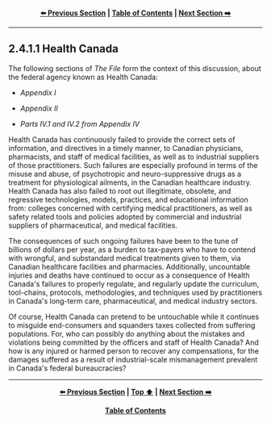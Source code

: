 <div align="center">
  
  **[:arrow_left: Previous Section][Prev] | [Table of Contents][TOC] | [Next Section :arrow_right:][Next]**
  
  [Prev]: ./02-4-1.md
  [Next]: ./02-4-1-2.md
  [TOC]: ./README.md#table-of-contents
  
</div>

---

## 2.4.1.1 Health Canada

The following sections of *The File* form the context of this discussion, about the federal agency known as Health Canada:

- *Appendix I* 

- *Appendix II*

- *Parts IV.1 and IV.2 from Appendix IV*

Health Canada has continuously failed to provide the correct sets of information, and directives in a timely manner, to Canadian physicians, pharmacists, and staff of medical facilities, as well as to industrial suppliers of those practitioners. Such failures are especially profound in terms of the misuse and abuse, of psychotropic and neuro-suppressive drugs as a treatment for physiological ailments, in the Canadian healthcare industry. Health Canada has also failed to root out illegitimate, obsolete, and regressive technologies, models, practices, and educational information from: colleges concerned with certifying medical practitioners, as well as safety related tools and policies adopted by commercial and industrial suppliers of pharmaceutical, and medical facilities. 

The consequences of such ongoing failures have been to the tune of billions of dollars per year, as a burden to tax-payers who have to contend with wrongful, and substandard medical treatments given to them, via Canadian healthcare facilities and pharmacies. Additionally, uncountable injuries and deaths have continued to occur as a consequence of Health Canada's failures to properly regulate, and regularly update the curriculum, tool-chains, protocols, methodologies, and techniques used by practitioners in Canada's long-term care, pharmaceutical, and medical industry sectors. 

Of course, Health Canada can pretend to be untouchable while it continues to misguide end-consumers and squanders taxes collected from suffering populations. For, who can possibly do anything about the mistakes and violations being committed by the officers and staff of Health Canada? And how is any injured or harmed person to recover any compensations, for the damages suffered as a result of industrial-scale mismanagement prevalent in Canada's federal bureaucracies? 

---
<div align="center">
  
  **[:arrow_left: Previous Section][Prev] | [Top :arrow_up:][Top] | [Next Section :arrow_right:][Next]** 
  
  **[Table of Contents][TOC]**

  [Prev]: ./02-4-1.md
  [Top]: ./02-4-1-1.md#2411-health-canada
  [Next]: ./02-4-1-2.md
  [TOC]: ./README.md#table-of-contents
  
</div>